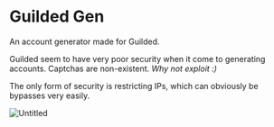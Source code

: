 # Guilded Gen

An account generator made for Guilded.

Guilded seem to have very poor security when it come to generating accounts. Captchas are non-existent. *Why not exploit :)*

The only form of security is restricting IPs, which can obviously be bypasses very easily.

![Untitled](https://user-images.githubusercontent.com/100610867/156846238-922a1b1d-b70a-4b40-90e3-01f51e3c55f4.gif)
